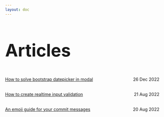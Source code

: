 ```yaml
---
layout: doc
---
```


<style>
    .article-list {
      padding-bottom: 1rem;
      padding-top: 1rem;
    }

    .border-t {
      border-top: solid 0.5px #bbb;
    }

    .article-list span {
      float: right;
    }

    .title {
      line-height: 64px;
      font-size: 56px;
      color: var(--vp-c-yellow);
    }
</style>


<h1 class="title">Articles</h1>


<div class="article-list text-center">
  <a href="/en/articles/add-bootstrap-datepicker-in-modal">How to solve bootstrap datepicker in modal</a>
  <span>26 Dec 2022</span>
</div>

<div class="article-list text-center">
  <a href="/en/articles/realtime-input-validation">How to create realtime input validation</a>
  <span>21 Aug 2022</span>
</div>

<div class="article-list text-center">
  <a href="/en/articles/gitmoji">An emoji guide for your commit messages</a>
  <span>20 Aug 2022</span>
</div>

